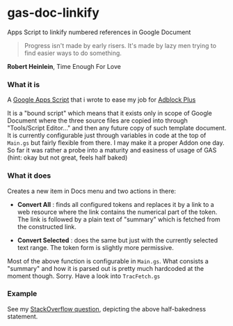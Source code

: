 # gas-doc-linkify
Apps Script to linkify numbered references in Google Document

> Progress isn't made by early risers. It's made by lazy men trying to find easier ways to do something.

**Robert Heinlein**, Time Enough For Love


### What it is
A [Google Apps Script](https://developers.google.com/apps-script/) that i wrote to ease my job for [Adblock Plus](https://www.adblockplus.org)

It is a "bound script" which means that it exists only in scope of Google Document where the three source files are copied into through "Tools/Script Editor..." and then any future copy of such template document. It is currently configurable just through variables in code at the top of `Main.gs` but fairly flexible from there. I may make it a proper Addon one day. So far it was rather a probe into a maturity and easiness of usage of GAS (hint: okay but not great, feels half baked)

### What it does
Creates a new item in Docs menu and two actions in there:

- **Convert All** : finds all configured tokens and replaces it by a link to a web resource where the link contains the numerical part of the token. The link is followed by a plain text of "summary" which is fetched from the constructed link.

- **Convert Selected** : does the same but just with the currently selected text range. The token form is slightly more permissive.

Most of the above function is configurable in `Main.gs`. What consists a "summary" and how it is parsed out is pretty much hardcoded at the moment though. Sorry. Have a look into `TracFetch.gs`

### Example

See my [StackOverflow question](http://stackoverflow.com/questions/39919492/in-google-document-need-to-replace-a-text-and-hyperlink-it-partially), depicting the above half-bakedness statement.
